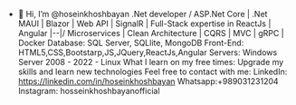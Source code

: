 - 👋 Hi, I’m @hoseinkhoshbayan
.Net developer / ASP.Net Core | .Net MAUI | Blazor | Web API | SignalR | Full-Stack expertise in ReactJs | Angular 
\|--|/ Microservices | Clean Architecture | CQRS | MVC | gRPC | Docker 
Database:
SQL Server, SQLlite, MongoDB
Front-End:
HTML5,CSS,Bootstarp,JS,JQuery,ReactJs,Angular
Servers:
Windows Server 2008 - 2022 - Linux
What I learn on my free times:
Upgrade my skills and learn new technologies
Feel free to contact with me:
LinkedIn:
https://linkedin.com/in/hoseinkhoshbayan
Whatsapp:+989031231204
Instagram: hosseinkhoshbayanofficial

<!---
hosseinkhoshbayan/hosseinkhoshbayan is a ✨ special ✨ repository because its `README.md` (this file) appears on your GitHub profile.
You can click the Preview link to take a look at your changes.
--->
